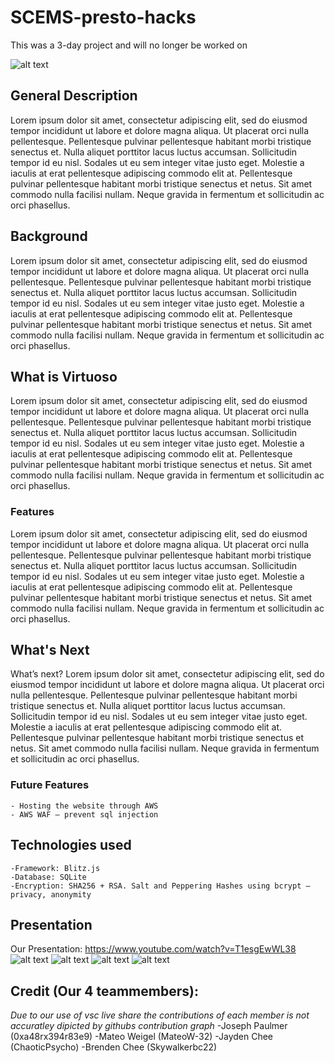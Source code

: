 # SCEMS-presto-hacks
This was a 3-day project and will no longer be worked on

![alt text](https://media.discordapp.net/attachments/783630345189982231/916669607526420520/Screenshot_2021-12-04_at_8.37.39_PM.png)

## General Description
Lorem ipsum dolor sit amet, consectetur adipiscing elit, sed do eiusmod tempor incididunt ut labore et dolore magna aliqua. Ut placerat orci nulla pellentesque. Pellentesque pulvinar pellentesque habitant morbi tristique senectus et. Nulla aliquet porttitor lacus luctus accumsan. Sollicitudin tempor id eu nisl. Sodales ut eu sem integer vitae justo eget. Molestie a iaculis at erat pellentesque adipiscing commodo elit at. Pellentesque pulvinar pellentesque habitant morbi tristique senectus et netus. Sit amet commodo nulla facilisi nullam. Neque gravida in fermentum et sollicitudin ac orci phasellus.


## Background
Lorem ipsum dolor sit amet, consectetur adipiscing elit, sed do eiusmod tempor incididunt ut labore et dolore magna aliqua. Ut placerat orci nulla pellentesque. Pellentesque pulvinar pellentesque habitant morbi tristique senectus et. Nulla aliquet porttitor lacus luctus accumsan. Sollicitudin tempor id eu nisl. Sodales ut eu sem integer vitae justo eget. Molestie a iaculis at erat pellentesque adipiscing commodo elit at. Pellentesque pulvinar pellentesque habitant morbi tristique senectus et netus. Sit amet commodo nulla facilisi nullam. Neque gravida in fermentum et sollicitudin ac orci phasellus.



## What is Virtuoso
Lorem ipsum dolor sit amet, consectetur adipiscing elit, sed do eiusmod tempor incididunt ut labore et dolore magna aliqua. Ut placerat orci nulla pellentesque. Pellentesque pulvinar pellentesque habitant morbi tristique senectus et. Nulla aliquet porttitor lacus luctus accumsan. Sollicitudin tempor id eu nisl. Sodales ut eu sem integer vitae justo eget. Molestie a iaculis at erat pellentesque adipiscing commodo elit at. Pellentesque pulvinar pellentesque habitant morbi tristique senectus et netus. Sit amet commodo nulla facilisi nullam. Neque gravida in fermentum et sollicitudin ac orci phasellus.

### Features
Lorem ipsum dolor sit amet, consectetur adipiscing elit, sed do eiusmod tempor incididunt ut labore et dolore magna aliqua. Ut placerat orci nulla pellentesque. Pellentesque pulvinar pellentesque habitant morbi tristique senectus et. Nulla aliquet porttitor lacus luctus accumsan. Sollicitudin tempor id eu nisl. Sodales ut eu sem integer vitae justo eget. Molestie a iaculis at erat pellentesque adipiscing commodo elit at. Pellentesque pulvinar pellentesque habitant morbi tristique senectus et netus. Sit amet commodo nulla facilisi nullam. Neque gravida in fermentum et sollicitudin ac orci phasellus.


## What's Next
What’s next?
Lorem ipsum dolor sit amet, consectetur adipiscing elit, sed do eiusmod tempor incididunt ut labore et dolore magna aliqua. Ut placerat orci nulla pellentesque. Pellentesque pulvinar pellentesque habitant morbi tristique senectus et. Nulla aliquet porttitor lacus luctus accumsan. Sollicitudin tempor id eu nisl. Sodales ut eu sem integer vitae justo eget. Molestie a iaculis at erat pellentesque adipiscing commodo elit at. Pellentesque pulvinar pellentesque habitant morbi tristique senectus et netus. Sit amet commodo nulla facilisi nullam. Neque gravida in fermentum et sollicitudin ac orci phasellus.

### Future Features
    - Hosting the website through AWS
    - AWS WAF – prevent sql injection

## Technologies used
    -Framework: Blitz.js
    -Database: SQLite
    -Encryption: SHA256 + RSA. Salt and Peppering Hashes using bcrypt – privacy, anonymity


## Presentation
Our Presentation: https://www.youtube.com/watch?v=T1esgEwWL38
![alt text](https://media.discordapp.net/attachments/917233946859814923/917234190813106186/the_presentation.png)
![alt text](https://media.discordapp.net/attachments/917233946859814923/917234191161262100/the_presentation1.png)
![alt text](https://media.discordapp.net/attachments/917233946859814923/917234191744253982/the_presentation2.png)
![alt text](https://media.discordapp.net/attachments/917233946859814923/917234192004304996/the_presentation3.png)




## Credit (Our 4 teammembers):
_Due to our use of vsc live share the contributions of each member is not accuratley dipicted by githubs contribution graph_
    -Joseph Paulmer  (0xa48rx394r83e9)
    -Mateo Weigel    (MateoW-32)
    -Jayden Chee     (ChaoticPsycho)
    -Brenden Chee    (Skywalkerbc22)
